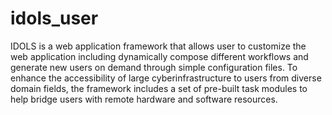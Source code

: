 # idols_user
IDOLS is a web application framework that allows user to customize the web application including dynamically compose different workflows and generate new users on demand through simple configuration files. To enhance the accessibility of large cyberinfrastructure to users from diverse domain fields, the framework includes a set of pre-built task modules to help bridge users with remote hardware and software resources.